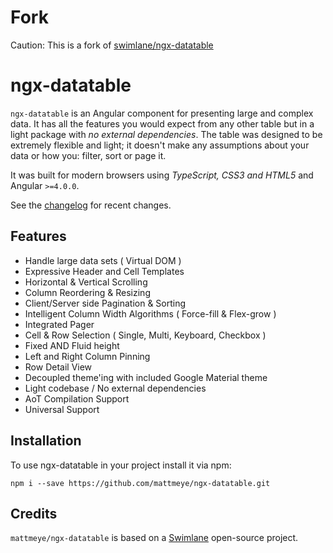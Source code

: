 # Fork

Caution: This is a fork of [swimlane/ngx-datatable](https://github.com/swimlane/ngx-datatable)


# ngx-datatable

<!-- 
[![Join the chat at https://gitter.im/swimlane/ngx-datatable](https://badges.gitter.im/Join%20Chat.svg)](https://gitter.im/swimlane/ngx-datatable?utm_source=badge&utm_medium=badge&utm_campaign=pr-badge&utm_content=badge) 
[![Code Climate](https://codeclimate.com/github/swimlane/ngx-datatable/badges/gpa.svg)](https://codeclimate.com/github/swimlane/ngx-datatable)
[![Build Status](https://travis-ci.org/swimlane/ngx-datatable.svg?branch=master)](https://travis-ci.org/swimlane/ngx-datatable)
[![Test Coverage](https://codeclimate.com/github/swimlane/ngx-datatable/badges/coverage.svg)](https://codeclimate.com/github/swimlane/ngx-datatable/coverage)
[![npm version](https://badge.fury.io/js/%40swimlane%2Fngx-datatable.svg)](https://badge.fury.io/js/%40swimlane%2Fngx-datatable)
[![npm downloads](https://img.shields.io/npm/dm/@swimlane/ngx-datatable.svg)](https://npmjs.org/@swimlane/ngx-datatable)

-->

`ngx-datatable` is an Angular component for presenting large and complex data.  It has all the features you would expect from any other table but in a light package with _no external dependencies_. The table was designed to be extremely flexible and light; it doesn't make any assumptions about your data or how you: filter, sort or page it.

It was built for modern browsers using _TypeScript, CSS3 and HTML5_ and Angular `>=4.0.0`.

<!-- Check out the [documentation](https://swimlane.gitbook.io/ngx-datatable/) & [demos](http://swimlane.github.io/ngx-datatable/) for more information! -->

See the [changelog](https://github.com/mattmeye/ngx-datatable/blob/master/docs/changelog.md) for recent changes.

## Features
- Handle large data sets ( Virtual DOM )
- Expressive Header and Cell Templates
- Horizontal & Vertical Scrolling
- Column Reordering & Resizing
- Client/Server side Pagination & Sorting
- Intelligent Column Width Algorithms ( Force-fill & Flex-grow )
- Integrated Pager
- Cell & Row Selection ( Single, Multi, Keyboard, Checkbox )
- Fixed AND Fluid height
- Left and Right Column Pinning
- Row Detail View
- Decoupled theme'ing with included Google Material theme
- Light codebase / No external dependencies
- AoT Compilation Support
- Universal Support

## Installation
To use ngx-datatable in your project install it via npm:
```
npm i --save https://github.com/mattmeye/ngx-datatable.git
```

## Credits
`mattmeye/ngx-datatable` is based on a [Swimlane](http://swimlane.com) open-source project.